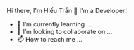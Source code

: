 Hi there, I'm Hiếu Trần 👋
I'm a Developer!
- 🌱 I’m currently learning ...
- 💞️ I’m looking to collaborate on ...
- 📫 How to reach me ...
